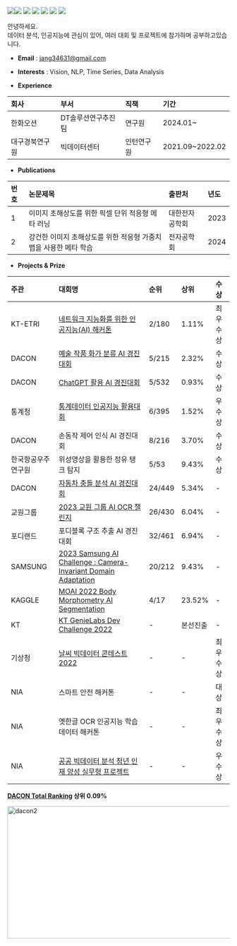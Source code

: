 <img src="https://img.shields.io/badge/Python-3776AB?style=for-the-badge&logo=python&logoColor=white"><img src="https://img.shields.io/badge/Pytorch-EE4C2C?style=for-the-badge&logo=pytorch&logoColor=white">
<img src="https://img.shields.io/badge/tensorflow-FF6F00?style=for-the-badge&logo=tensorflow&logoColor=white">
<img src="https://img.shields.io/badge/keras-D00000?style=for-the-badge&logo=keras&logoColor=white">
<img src="https://img.shields.io/badge/MySQL-4479A1?style=for-the-badge&logo=mysql&logoColor=white">
<img src="https://img.shields.io/badge/mongodb-47A248?style=for-the-badge&logo=mongodb&logoColor=white">
<img src="https://img.shields.io/badge/github-181717?style=for-the-badge&logo=github&logoColor=white">

<!--### 안녕하세요! Data Scientist를 꿈꾸는 장종환입니다. 👋
Data Scientist가 되기 위해서는 다양한 데이터 및 AI/ML 기술을 경험하는 것이 필요하다고 생각합니다.  
이를 위해 Kaggle 및 Dacon 대회에 참여하고 수상한 경험이 있으며, 현재 Dacon 랭커로 활동하고 있습니다.  


늘 자기 주도적 성장을 추구하며, 목표 4가지는 다음과 같습니다.
1) Vison, NLP, Tabular data 가리지 않고, 문제 해결을 위한 Research 능력을 꾸준히 기르는 것
2) 다재다능한 Data Scientist로 기업이 새로운 역량을 요구할 때 준비되어 있는 것
3) 단순 ML개발만 하는 것이 아닌, 비즈니스까지 고려하는 것
4) 팀원들과 같은 목표와 방향성을 공유하고 함께 나아가는 것 -->

안녕하세요.  
데이터 분석, 인공지능에 관심이 있어, 여러 대회 및 프로젝트에 참가하며 공부하고있습니다.

- **Email** : jang34631@gmail.com


- **Interests** : Vision, NLP, Time Series, Data Analysis

<!--
- **Education**  

|**학력**|**기관**|**전공**|**기간**|**비고**|
|:---|:---|:---|:---|:---|
|석사|경북대학교|데이터사이언스|2022.03~2024.02|[Visaul Intelligence Lab](https://sites.google.com/view/knu-vilab) (지도교수:[최장훈](https://janghoonchoi.github.io/) 교수님)|
|학사|경북대학교|경영학/경제학|2012.03~2020.02||
-->

- **Experience**  

|**회사**|**부서**|**직책**|**기간**|
|:---|:---|:---|:---|
|한화오션|DT솔루션연구추진팀|연구원|2024.01~||
|대구경북연구원|빅데이터센터|인턴연구원|2021.09~2022.02||


- **Publications**

|**번호**|**논문제목**|**출판처**|**년도**|
|:---|:---|:---|:---|
|1|이미지 초해상도를 위한 픽셀 단위 적응형 메타 러닝|대한전자공학회|2023|
|2|강건한 이미지 초해상도를 위한 적응형 가중치 맵을 사용한 메타 학습|전자공학회|2024|
  
- **Projects & Prize**

|**주관**|**대회명**|**순위**|**상위**|**수상**|
|:---|:---|:---|:---|:---|
|KT-ETRI|[네트워크 지능화를 위한 인공지능(AI) 해커톤](https://github.com/jang3463/KT-ETRI-AI-Competition)|2/180|1.11%|최우수상|
|DACON|[예술 작품 화가 분류 AI 경진대회](https://github.com/jang3463/dacon_artist)|5/215|2.32%|수상|
|DACON|[ChatGPT 활용 AI 경진대회](https://github.com/jang3463/dacon_chatgpt)|5/532|0.93%|수상|
|통계청|[통계데이터 인공지능 활용대회](https://github.com/jang3463/KOSTAT-AI-Competition)|6/395|1.52%|우수상|
|DACON|손동작 제어 인식 AI 경진대회|8/216|3.70%|수상|
|한국항공우주연구원|위성영상을 활용한 정유 탱크 탐지|5/53|9.43%|수상|
|DACON|[자동차 충돌 분석 AI 경진대회](https://github.com/jang3463/dacon_car_crash)|24/449|5.34%|-|
|교원그룹|[2023 교원 그룹 AI OCR 챌린지](https://github.com/jang3463/kyowon_ai_ocr)|26/430|6.04%|-|
|포디랜드|포디블록 구조 추출 AI 경진대회|32/461|6.94%|-|
|SAMSUNG|[2023 Samsung AI Challenge : Camera-Invariant Domain Adaptation](https://github.com/jang3463/samsung_ai)|20/212|9.43%|-|
|KAGGLE|[MOAI 2022 Body Morphometry AI Segmentation](https://drive.google.com/file/d/1VoScXu3rhY17xAweH_dquwsuD7pl7RhZ/view?usp=share_link)|4/17|23.52%|-|
|KT|[KT GenieLabs Dev Challenge 2022](https://github.com/jang3463/KT-dev-challenge-2022)|-|본선진출|-|
|기상청|[날씨 빅데이터 콘테스트 2022](https://drive.google.com/file/d/1EIHObh7R26zbIKFnUeogCv2RQK7F733S/view?usp=share_link)|-|-|최우수상|
|NIA|스마트 안전 해커톤|-|-|대상|
|NIA|옛한글 OCR 인공지능 학습데이터 해커톤|-|-|최우수상|
|NIA|[공공 빅데이터 분석 청년 인재 양성 실무형 프로젝트](https://drive.google.com/file/d/1ajrsqIYZuT8GhATn50aZ6epmB-4AhSHU/view?usp=share_link)|-|-|우수상|


**[DACON Total Ranking](https://dacon.io/ranking) 상위 0.09%**


<img width="800" height="300" alt="dacon2" src="https://github.com/jang3463/jang3463/assets/70848146/1568e89b-1df7-45ca-9ce5-929bae21043f">
<!--
**jang3463/jang3463** is a ✨ _special_ ✨ repository because its `README.md` (this file) appears on your GitHub profile.

Here are some ideas to get you started:

- 🔭 I’m currently working on ...
- 🌱 I’m currently learning ...
- 👯 I’m looking to collaborate on ...
- 🤔 I’m looking for help with ...
- 💬 Ask me about ...
- 📫 How to reach me: ...
- 😄 Pronouns: ...
- ⚡ Fun fact: ...
-->
